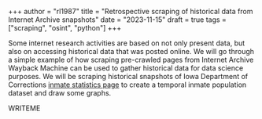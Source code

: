 +++
author = "rl1987"
title = "Retrospective scraping of historical data from Internet Archive snapshots"
date = "2023-11-15"
draft = true
tags = ["scraping", "osint", "python"]
+++

Some internet research activities are based on not only present data, but also
on accessing historical data that was posted online. We will go through a simple 
example of how scraping pre-crawled pages from Internet Archive Wayback
Machine can be used to gather historical data for data science purposes. We will
be scraping historical snapshots of Iowa Department of Corrections [inmate 
statistics page](https://doc-search.iowa.gov/dailystatistics) to create a 
temporal inmate population dataset and draw some graphs.

WRITEME
